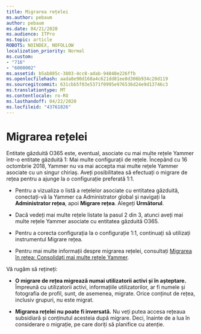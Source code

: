 ```yaml
---
title: Migrarea rețelei
ms.author: pebaum
author: pebaum
ms.date: 04/21/2020
ms.audience: ITPro
ms.topic: article
ROBOTS: NOINDEX, NOFOLLOW
localization_priority: Normal
ms.custom:
- "716"
- "6000002"
ms.assetid: b5ab885c-3803-4cc8-adab-94848e226ffb
ms.openlocfilehash: aada8e90d168a4c621dd81ee8d306b934c20d119
ms.sourcegitcommit: 631cbb5f03e5371f0995e976536d24e9d13746c3
ms.translationtype: MT
ms.contentlocale: ro-RO
ms.lasthandoff: 04/22/2020
ms.locfileid: "43761826"
---
```

# <a name="network-migration"></a>Migrarea rețelei

Entitate găzduită O365 este, eventual, asociate cu mai multe rețele Yammer într-o entitate găzduită 1: Mai multe configurații de rețele. Începând cu 16 octombrie 2018, Yammer nu va mai accepta mai multe rețele Yammer asociate cu un singur chiriaș. Aveți posibilitatea să efectuați o migrare de rețea pentru a ajunge la o configurație preferată 1:1.
  
- Pentru a vizualiza o listă a rețelelor asociate cu entitatea găzduită, conectați-vă la Yammer ca Administrator global și navigați la **Administrator rețea**, apoi **Migrare rețea**. Alegeți **Următorul**.

- Dacă vedeți mai multe rețele listate la pasul 2 din 3, atunci aveți mai multe rețele Yammer asociate cu entitatea găzduită O365.

- Pentru a corecta configurația la o configurație 1:1, continuați să utilizați instrumentul Migrare rețea.

- Pentru mai multe informații despre migrarea rețelei, consultați [Migrarea în rețea: Consolidați mai multe rețele Yammer](https://docs.microsoft.com/yammer/configure-your-yammer-network/consolidate-multiple-yammer-networks).

Vă rugăm să rețineți:
  
- **O migrare de rețea migrează numai utilizatorii activi și în așteptare.** Împreună cu utilizatorii activi, informațiile utilizatorilor, ar fi numele și fotografia de profil, sunt, de asemenea, migrate. Orice conținut de rețea, inclusiv grupuri, nu este migrat.

- **Migrarea rețelei nu poate fi inversată.** Nu veți putea accesa rețeaua subsidiară și conținutul acesteia după migrare. Deci, înainte de a lua în considerare o migrație, pe care doriți să planifice cu atenție.
